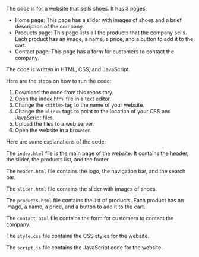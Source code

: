 The code is for a website that sells shoes. It has 3 pages:

- Home page: This page has a slider with images of shoes and a brief description of the company.
- Products page: This page lists all the products that the company sells. Each product has an image, a name, a price, and a button to add it to the cart.
- Contact page: This page has a form for customers to contact the company.

The code is written in HTML, CSS, and JavaScript.

Here are the steps on how to run the code:

1. Download the code from this repository.
2. Open the index.html file in a text editor.
3. Change the `<title>` tag to the name of your website.
4. Change the `<link>` tags to point to the location of your CSS and JavaScript files.
5. Upload the files to a web server.
6. Open the website in a browser.

Here are some explanations of the code:

The `index.html` file is the main page of the website. It contains the header, the slider, the products list, and the footer.

The `header.html` file contains the logo, the navigation bar, and the search bar.

The `slider.html` file contains the slider with images of shoes.

The `products.html` file contains the list of products. Each product has an image, a name, a price, and a button to add it to the cart.

The `contact.html` file contains the form for customers to contact the company.

The `style.css` file contains the CSS styles for the website.

The `script.js` file contains the JavaScript code for the website.